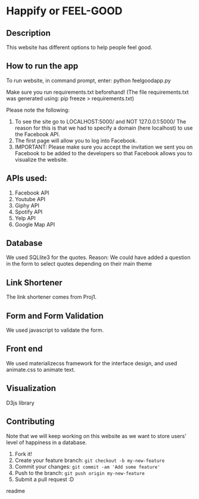 <snippet>
	<content>

# Happify or FEEL-GOOD

## Description
This website has different options to help people feel good.

## How to run the app
To run website, in command prompt, enter:
python feelgoodapp.py

Make sure you run requirements.txt beforehand!
(The file requirements.txt was generated using:
pip freeze > requirements.txt)

Please note the following:
1. To see the site go to LOCALHOST:5000/     and NOT 127.0.0.1:5000/
The reason for this is that we had to specify a domain (here localhost)
to use the Facebook API.
2. The first page will allow you to log into Facebook.
3. IMPORTANT:
Please make sure you accept the invitation we sent you on Facebook to be 
added to the developers so that Facebook allows you to visualize the website.

## APIs used:
1. Facebook API
2. Youtube API
3. Giphy API
4. Spotify API
5. Yelp API
6. Google Map API

## Database
We used SQLlite3 for the quotes.
Reason: We could have added a question in the form to select quotes depending
on their main theme

## Link Shortener
The link shortener comes from Proj1.

## Form and Form Validation
We used javascript to validate the form.

## Front end
We used materializecss framework for the interface design, and used animate.css
to animate text.

## Visualization
D3js library

## Contributing
Note that we will keep working on this website as we want to store users' level
of happiness in a database.
1. Fork it!
2. Create your feature branch: `git checkout -b my-new-feature`
3. Commit your changes: `git commit -am 'Add some feature'`
4. Push to the branch: `git push origin my-new-feature`
5. Submit a pull request :D

</content>
  <tabTrigger>readme</tabTrigger>
</snippet>
